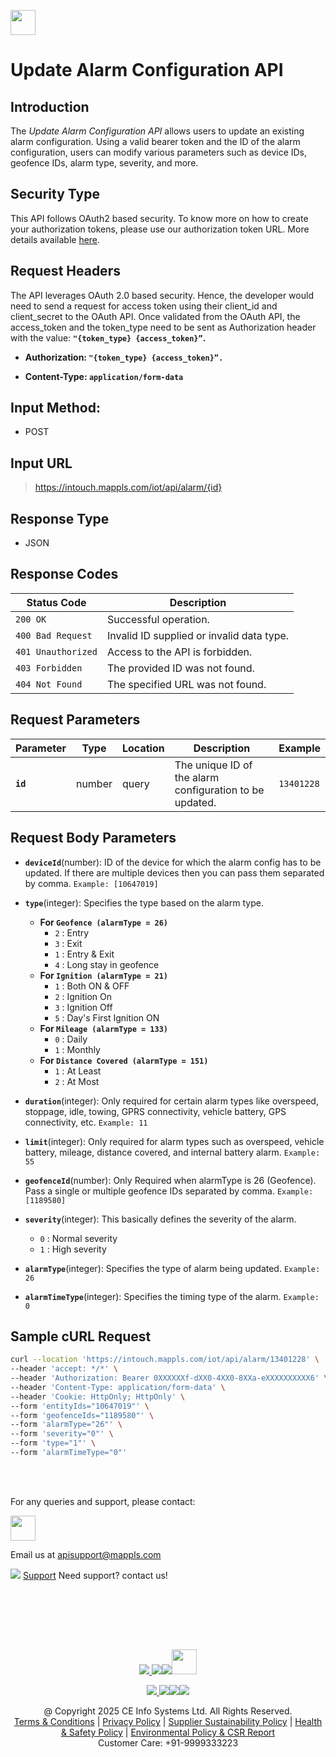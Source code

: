 
[<img src="https://about.mappls.com/about/images/MAPPLS-MapmyIndia-logo.png" height="40"/> </p>](https://about.mappls.com/api/)

# Update Alarm Configuration API

## **Introduction**

The *Update Alarm Configuration API* allows users to update an existing alarm configuration. Using a valid bearer token and the ID of the alarm configuration, users can modify various parameters such as device IDs, geofence IDs, alarm type, severity, and more.

## **Security Type**
This API follows OAuth2 based security. To know more on how to create your authorization tokens, please use our authorization token URL. More details available [here](https://github.com/mappls-api/mappls-rest-apis/tree/main/mappls-token-generation-api).

## **Request Headers**

The API leverages OAuth 2.0 based security. Hence, the developer would need to send a request for access token using their client_id and client_secret to the OAuth API. Once validated from the OAuth API, the access_token and the token_type need to be sent as Authorization header with the value: **`"{token_type} {access_token}”`.**

- **Authorization: `"{token_type} {access_token}”.`**

- **Content-Type: `application/form-data`**

## **Input Method:** 
- POST

## **Input URL**

> https://intouch.mappls.com/iot/api/alarm/{id}

## **Response Type**
- JSON

## **Response Codes**

| **Status Code** | **Description** |
| --- | --- |
| `200 OK` | Successful operation. |
| `400 Bad Request` | Invalid ID supplied or invalid data type. |
| `401 Unauthorized` | Access to the API is forbidden. |
| `403 Forbidden` | The provided ID was not found. |
| `404 Not Found` | The specified URL was not found. |

## **Request Parameters**

| **Parameter**   | **Type** | **Location** | **Description** | **Example** |
| --- | --- | --- |--- | --- |
| **`id`** | number | query | The unique ID of the alarm configuration to be updated. | `13401228` |

## **Request Body Parameters**

- **`deviceId`**(number): ID of the device for which the alarm config has to be updated. If there are multiple devices then you can pass them separated by comma. `Example: [10647019]`

- **`type`**(integer): Specifies the type based on the alarm type.  
    - **For `Geofence (alarmType = 26)`**  
        - `2` : Entry
        - `3` : Exit
        - `1` : Entry & Exit
        - `4` : Long stay in geofence  
    - **For `Ignition (alarmType = 21)`**  
        - `1` : Both ON & OFF
        - `2` : Ignition On
        - `3` : Ignition Off
        - `5` : Day's First Ignition ON  
    - **For `Mileage (alarmType = 133)`**  
        - `0` : Daily
        - `1` : Monthly  
    - **For `Distance Covered (alarmType = 151)`**
        - `1` : At Least
        - `2` : At Most
- **`duration`**(integer): Only required for certain alarm types like overspeed, stoppage, idle, towing, GPRS connectivity, vehicle battery, GPS connectivity, etc. `Example: 11`
- **`limit`**(integer): Only required for alarm types such as overspeed, vehicle battery, mileage, distance covered, and internal battery alarm. `Example: 55`
- **`geofenceId`**(number): Only Required when alarmType is 26 (Geofence). Pass a single or multiple geofence IDs separated by comma. `Example: [1189580]`
- **`severity`**(integer): This basically defines the severity of the alarm.  
    - `0` : Normal severity  
    - `1` : High severity
- **`alarmType`**(integer): Specifies the type of alarm being updated. `Example: 26`
- **`alarmTimeType`**(integer): Specifies the timing type of the alarm. `Example: 0`

## **Sample cURL Request**

```bash
curl --location 'https://intouch.mappls.com/iot/api/alarm/13401228' \
--header 'accept: */*' \
--header 'Authorization: Bearer 0XXXXXXf-dXX0-4XX0-8XXa-eXXXXXXXXXX6' \
--header 'Content-Type: application/form-data' \
--header 'Cookie: HttpOnly; HttpOnly' \
--form 'entityIds="10647019"' \
--form 'geofenceIds="1189580"' \
--form 'alarmType="26"' \
--form 'severity="0"' \
--form 'type="1"' \
--form 'alarmTimeType="0"'
```


<br></br>

For any queries and support, please contact: 

[<img src="https://about.mappls.com/images/mappls-logo.svg" height="40"/> </p>](https://about.mappls.com/api/)
Email us at [apisupport@mappls.com](mailto:apisupport@mappls.com)


![](https://www.mapmyindia.com/api/img/icons/support.png)
[Support](https://about.mappls.com/contact/)
Need support? contact us!

<br></br>


<br></br>

[<p align="center"> <img src="https://www.mapmyindia.com/api/img/icons/stack-overflow.png"/> ](https://stackoverflow.com/questions/tagged/mappls-api)[![](https://www.mapmyindia.com/api/img/icons/blog.png)](https://about.mappls.com/blog/)[![](https://www.mapmyindia.com/api/img/icons/gethub.png)](https://github.com/Mappls-api)[<img src="https://mmi-api-team.s3.ap-south-1.amazonaws.com/API-Team/npm-logo.one-third%5B1%5D.png" height="40"/> </p>](https://www.npmjs.com/org/mapmyindia) 



[<p align="center"> <img src="https://www.mapmyindia.com/june-newsletter/icon4.png"/> ](https://www.facebook.com/Mapplsofficial)[![](https://www.mapmyindia.com/june-newsletter/icon2.png)](https://twitter.com/mappls)[![](https://www.mapmyindia.com/newsletter/2017/aug/llinkedin.png)](https://www.linkedin.com/company/mappls/)[![](https://www.mapmyindia.com/june-newsletter/icon3.png)](https://www.youtube.com/channel/UCAWvWsh-dZLLeUU7_J9HiOA)




<div align="center">@ Copyright 2025 CE Info Systems Ltd. All Rights Reserved.</div>

<div align="center"> <a href="https://about.mappls.com/api/terms-&-conditions">Terms & Conditions</a> | <a href="https://about.mappls.com/about/privacy-policy">Privacy Policy</a> | <a href="https://about.mappls.com/pdf/mapmyIndia-sustainability-policy-healt-labour-rules-supplir-sustainability.pdf">Supplier Sustainability Policy</a> | <a href="https://about.mappls.com/pdf/Health-Safety-Management.pdf">Health & Safety Policy</a> | <a href="https://about.mappls.com/pdf/Environment-Sustainability-Policy-CSR-Report.pdf">Environmental Policy & CSR Report</a>

<div align="center">Customer Care: +91-9999333223</div>


